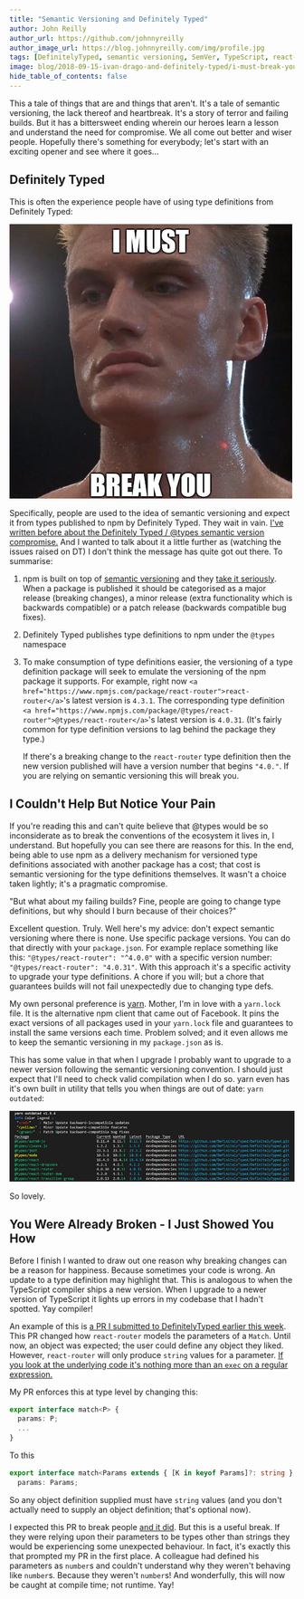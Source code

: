 ```yaml
---
title: "Semantic Versioning and Definitely Typed"
author: John Reilly
author_url: https://github.com/johnnyreilly
author_image_url: https://blog.johnnyreilly.com/img/profile.jpg
tags: [DefinitelyTyped, semantic versioning, SemVer, TypeScript, react-router, Ivan Drago]
image: blog/2018-09-15-ivan-drago-and-definitely-typed/i-must-break-you.jpg
hide_table_of_contents: false
---
```

This a tale of things that are and things that aren't. It's a tale of semantic versioning, the lack thereof and heartbreak. It's a story of terror and failing builds. But it has a bittersweet ending wherein our heroes learn a lesson and understand the need for compromise. We all come out better and wiser people. Hopefully there's something for everybody; let's start with an exciting opener and see where it goes...

 ## Definitely Typed

This is often the experience people have of using type definitions from Definitely Typed:

![Ivan Drago saying "I must break you"](../static/blog/2018-09-15-ivan-drago-and-definitely-typed/i-must-break-you.jpg)

Specifically, people are used to the idea of semantic versioning and expect it from types published to npm by Definitely Typed. They wait in vain. [I've written before about the Definitely Typed / @types semantic version compromise.](<https://blog.johnnyreilly.com/2017/02/14/typescript-types-and-repeatable-builds/>) And I wanted to talk about it a little further as (watching the issues raised on DT) I don't think the message has quite got out there. To summarise:

1. npm is built on top of [semantic versioning](<http://semver.org/>) and they [take it seriously](<https://docs.npmjs.com/getting-started/semantic-versioning>). When a package is published it should be categorised as a major release (breaking changes), a minor release (extra functionality which is backwards compatible) or a patch release (backwards compatible bug fixes).

2. Definitely Typed publishes type definitions to npm under the `@types` namespace

3. To make consumption of type definitions easier, the versioning of a type definition package will seek to emulate the versioning of the npm package it supports. For example, right now `<a href="https://www.npmjs.com/package/react-router">react-router</a>`'s latest version is `4.3.1`. The corresponding type definition `<a href="https://www.npmjs.com/package/@types/react-router">@types/react-router</a>`'s latest version is `4.0.31`. (It's fairly common for type definition versions to lag behind the package they type.)

    If there's a breaking change to the `react-router` type definition then the new version published will have a version number that begins `"4.0."`. If you are relying on semantic versioning this will break you.

## I Couldn't Help But Notice Your Pain

If you're reading this and can't quite believe that @types would be so inconsiderate as to break the conventions of the ecosystem it lives in, I understand. But hopefully you can see there are reasons for this. In the end, being able to use npm as a delivery mechanism for versioned type definitions associated with another package has a cost; that cost is semantic versioning for the type definitions themselves. It wasn't a choice taken lightly; it's a pragmatic compromise.

"But what about my failing builds? Fine, people are going to change type definitions, but why should I burn because of their choices?"

Excellent question. Truly. Well here's my advice: don't expect semantic versioning where there is none. Use specific package versions. You can do that directly with your `package.json`. For example replace something like this: `"@types/react-router": "^4.0.0"` with a specific version number: `"@types/react-router": "4.0.31"`. With this approach it's a specific activity to upgrade your type definitions. A chore if you will; but a chore that guarantees builds will not fail unexpectedly due to changing type defs.

My own personal preference is [yarn](<https://yarnpkg.com/lang/en/>). Mother, I'm in love with a `yarn.lock` file. It is the alternative npm client that came out of Facebook. It pins the exact versions of all packages used in your `yarn.lock` file and guarantees to install the same versions each time. Problem solved; and it even allows me to keep the semantic versioning in my `package.json` as is.

This has some value in that when I upgrade I probably want to upgrade to a newer version following the semantic versioning convention. I should just expect that I'll need to check valid compilation when I do so. yarn even has it's own built in utility that tells you when things are out of date: `yarn outdated`:

![Screenshot of outdated dependencies in yarn](../static/blog/2018-09-15-ivan-drago-and-definitely-typed/yarn-outdated.png)

So lovely.

## You Were Already Broken - I Just Showed You How

Before I finish I wanted to draw out one reason why breaking changes can be a reason for happiness. Because sometimes your code is wrong. An update to a type definition may highlight that. This is analogous to when the TypeScript compiler ships a new version. When I upgrade to a newer version of TypeScript it lights up errors in my codebase that I hadn't spotted. Yay compiler!

An example of this is [a PR I submitted to DefinitelyTyped earlier this week](<https://github.com/DefinitelyTyped/DefinitelyTyped/pull/28868>). This PR changed how `react-router` models the parameters of a `Match`. Until now, an object was expected; the user could define any object they liked. However, `react-router` will only produce `string` values for a parameter. [If you look at the underlying code it's nothing more than an `exec` on a regular expression.](<https://github.com/ReactTraining/react-router/blob/34ff1f8077d95edf01e9d5ca8ea4708b8d0290e2/packages/react-router/modules/matchPath.js#L36>)

My PR enforces this at type level by changing this:

```ts
export interface match<P> {
  params: P;
  ...
}
```

To this

```ts
export interface match<Params extends { [K in keyof Params]?: string } = {}> {
  params: Params;
```

So any object definition supplied must have `string` values (and you don't actually need to supply an object definition; that's optional now).

I expected this PR to break people [and it did](<https://github.com/DefinitelyTyped/DefinitelyTyped/issues/28894>). But this is a useful break. If they were relying upon their parameters to be types other than strings they would be experiencing some unexpected behaviour. In fact, it's exactly this that prompted my PR in the first place. A colleague had defined his parameters as `number`s and couldn't understand why they weren't behaving like `number`s. Because they weren't `number`s! And wonderfully, this will now be caught at compile time; not runtime. Yay!


